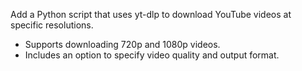 Add a Python script that uses yt-dlp to download YouTube videos at specific resolutions.
- Supports downloading 720p and 1080p videos.
- Includes an option to specify video quality and output format.
